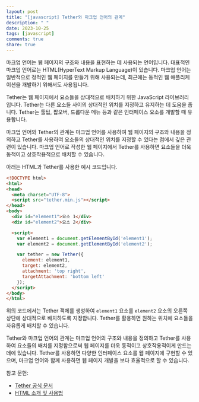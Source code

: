 ```yaml
---
layout: post
title: "[javascript] Tether와 마크업 언어의 관계"
description: " "
date: 2023-10-25
tags: [javascript]
comments: true
share: true
---
```


마크업 언어는 웹 페이지의 구조와 내용을 표현하는 데 사용되는 언어입니다. 대표적인 마크업 언어로는 HTML(HyperText Markup Language)이 있습니다. 마크업 언어는 일반적으로 정적인 웹 페이지를 만들기 위해 사용되는데, 최근에는 동적인 웹 애플리케이션을 개발하기 위해서도 사용됩니다.

Tether는 웹 페이지에서 요소들을 상대적으로 배치하기 위한 JavaScript 라이브러리입니다. Tether는 다른 요소들 사이의 상대적인 위치를 지정하고 유지하는 데 도움을 줍니다. Tether는 툴팁, 팝오버, 드롭다운 메뉴 등과 같은 인터페이스 요소를 개발할 때 유용합니다.

마크업 언어와 Tether의 관계는 마크업 언어를 사용하여 웹 페이지의 구조와 내용을 정의하고 Tether를 사용하여 요소들의 상대적인 위치를 지정할 수 있다는 점에서 깊은 관련이 있습니다. 마크업 언어로 작성한 웹 페이지에서 Tether를 사용하면 요소들을 더욱 동적이고 상호작용적으로 배치할 수 있습니다.

아래는 HTML과 Tether를 사용한 예시 코드입니다.

```html
<!DOCTYPE html>
<html>
<head>
  <meta charset="UTF-8">
  <script src="tether.min.js"></script>
</head>
<body>
  <div id="element1">요소 1</div>
  <div id="element2">요소 2</div>

  <script>
    var element1 = document.getElementById('element1');
    var element2 = document.getElementById('element2');

    var tether = new Tether({
      element: element1,
      target: element2,
      attachment: 'top right',
      targetAttachment: 'bottom left'
    });
  </script>
</body>
</html>
```

위의 코드에서는 Tether 객체를 생성하여 `element1` 요소를 `element2` 요소의 오른쪽 상단에 상대적으로 배치하도록 지정합니다. Tether를 활용하면 원하는 위치에 요소들을 자유롭게 배치할 수 있습니다.

Tether와 마크업 언어의 관계는 마크업 언어의 구조와 내용을 정의하고 Tether를 사용하여 요소들의 배치를 지정함으로써 웹 페이지를 더욱 동적이고 상호작용적이게 만드는 데에 있습니다. Tether를 사용하면 다양한 인터페이스 요소를 웹 페이지에 구현할 수 있으며, 마크업 언어와 함께 사용하면 웹 페이지 개발을 보다 효율적으로 할 수 있습니다.

참고 문헌:
- [Tether 공식 문서](https://github.com/shipshapecode/tether)
- [HTML 소개 및 사용법](https://www.w3schools.com/html/default.asp)
